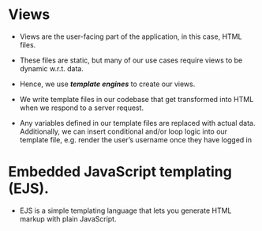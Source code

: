 # Views

* Views are the user-facing part of the application, in this case, HTML files.
* These files are static, but many of our use cases require views to be dynamic w.r.t. data.

* Hence, we use ***template engines*** to create our views.
* We write template files in our codebase that get transformed into HTML when we respond to a server request.
* Any variables defined in our template files are replaced with actual data. Additionally, we can insert conditional and/or loop logic into our template file, e.g. render the user’s username once they have logged in

# Embedded JavaScript templating (EJS).
*  EJS is a simple templating language that lets you generate HTML markup with plain JavaScript.
